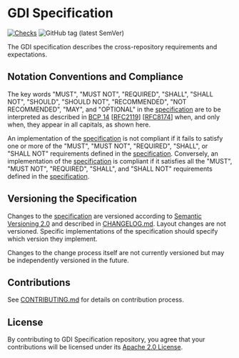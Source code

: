 # GDI Specification

[![Checks](https://github.com/signalfx/gdi-specification/workflows/Checks/badge.svg?branch=main)](https://github.com/signalfx/gdi-specification/actions?query=workflow%3A%22Checks%22+branch%3Amain)
![GitHub tag (latest SemVer)](https://img.shields.io/github/tag/signalfx/gdi-specification.svg)

The GDI specification describes the cross-repository requirements and expectations.

## Notation Conventions and Compliance

The key words "MUST", "MUST NOT", "REQUIRED", "SHALL", "SHALL NOT", "SHOULD",
"SHOULD NOT", "RECOMMENDED", "NOT RECOMMENDED", "MAY", and "OPTIONAL" in the
[specification](./docs/overview.md) are to be interpreted as described
in [BCP 14](https://tools.ietf.org/html/bcp14)
[[RFC2119](https://tools.ietf.org/html/rfc2119)]
[[RFC8174](https://tools.ietf.org/html/rfc8174)] when, and only when, they
appear in all capitals, as shown here.

An implementation of the [specification](./docs/overview.md) is not
compliant if it fails to satisfy one or more of the "MUST", "MUST NOT",
"REQUIRED", "SHALL", or "SHALL NOT" requirements defined in the
[specification](./docs/overview.md). Conversely, an implementation of
the [specification](./docs/overview.md) is compliant if it satisfies
all the "MUST", "MUST NOT", "REQUIRED", "SHALL", and "SHALL NOT" requirements
defined in the [specification](./docs/overview.md).

## Versioning the Specification

Changes to the [specification](./docs/overview.md) are versioned
according to [Semantic Versioning 2.0](https://semver.org/spec/v2.0.0.html) and
described in [CHANGELOG.md](CHANGELOG.md). Layout changes are not versioned.
Specific implementations of the specification should specify which version they
implement.

Changes to the change process itself are not currently versioned but may be
independently versioned in the future.

## Contributions

See [CONTRIBUTING.md](CONTRIBUTING.md) for details on contribution process.

## License

By contributing to GDI Specification repository, you agree that your
contributions will be licensed under its [Apache 2.0
License](LICENSE).
